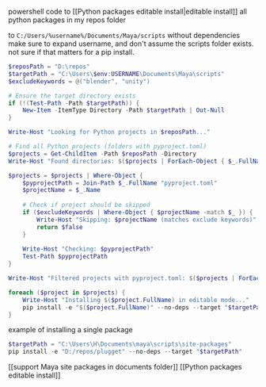 
powershell code to [[Python packages editable install|editable install]] all python packages in my repos folder

to `C:/Users/%username%/Documents/Maya/scripts` without dependencies
make sure to expand username, and don't assume the scripts folder exists. not sure if that matters for a pip install.

```powershell
$reposPath = "D:\repos"
$targetPath = "C:\Users\$env:USERNAME\Documents\Maya\scripts"
$excludeKeywords = @("blender", "unity")

# Ensure the target directory exists
if (!(Test-Path -Path $targetPath)) {
    New-Item -ItemType Directory -Path $targetPath | Out-Null
}

Write-Host "Looking for Python projects in $reposPath..."

# Find all Python projects (folders with pyproject.toml)
$projects = Get-ChildItem -Path $reposPath -Directory
Write-Host "Found directories: $($projects | ForEach-Object { $_.FullName })"

$projects = $projects | Where-Object {
    $pyprojectPath = Join-Path $_.FullName "pyproject.toml"
    $projectName = $_.Name
    
    # Check if project should be skipped
    if ($excludeKeywords | Where-Object { $projectName -match $_ }) {
        Write-Host "Skipping: $projectName (matches exclude keywords)"
        return $false
    }
    
    Write-Host "Checking: $pyprojectPath"
    Test-Path $pyprojectPath
}

Write-Host "Filtered projects with pyproject.toml: $($projects | ForEach-Object { $_.FullName })"

foreach ($project in $projects) {
    Write-Host "Installing $($project.FullName) in editable mode..."
    pip install -e "$($project.FullName)" --no-deps --target "$targetPath"
}
```

example of installing a single package
```powershell
$targetPath = "C:\Users\H\Documents\maya\scripts\site-packages"
pip install -e "D:/repos/plugget" --no-deps --target "$targetPath"
```
[[support Maya site packages in documents folder]]
[[Python packages editable install]]

